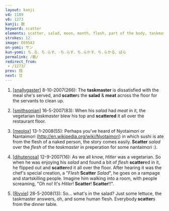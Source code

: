 ```yaml
---
layout: kanji
v4: 1189
v6: 1273
kanji: 散
keyword: scatter
elements: scatter, salad, moon, month, flesh, part of the body, taskmaster
strokes: 12
image: E695A3
on-yomi: サン
kun-yomi: ち.る、ち.らす、-ち.らす、ち.らかす、ち.らかる、ばら
permalink: /散/
redirect_from:
 - /1273/
prev: 措
next: 廿
---
```


1) [<a href="http://kanji.koohii.com/profile/snallygaster">snallygaster</a>] 8-10-2007(266): The <strong>taskmaster</strong> is dissatisfied with the meal she&#039;s served, and<strong> scatter</strong>s the <strong>salad</strong> &amp; <strong>meat</strong> across the floor for the servants to clean up.

2) [<a href="http://kanji.koohii.com/profile/smithsonian">smithsonian</a>] 16-5-2007(83): When his <em>salad</em> had <em>meat</em> in it, the vegetarian <em>taskmaster</em> blew his top and <strong>scattered</strong> it all over the restaurant floor.

3) [<a href="http://kanji.koohii.com/profile/meolox">meolox</a>] 13-1-2008(55): Perhaps you&#039;ve heard of Nyotaimori or Nantaimori (<a href="http://en.wikipedia.org/wiki/Nyotaimori">http://en.wikipedia.org/wiki/Nyotaimori</a>) in which sushi is ate from the flesh of a naked person, the story comes easily.<strong> Scatter</strong> <em>salad</em> over the <em>flesh</em> of the <em>taskmaster</em> in preperation for some nantaimori :).

4) [<a href="http://kanji.koohii.com/profile/dihutenosa">dihutenosa</a>] 12-9-2007(16): As we all know, <em>Hitler</em> was a vegetarian. So when he was enjoying his <em>salad</em> and found a bit of <em>flesh</em> <strong>scatter</strong>ed in it, he flipped out and <strong>scatter</strong>ed it all over the floor. After hearing it was the chef&#039;s special creation, a &quot;<em>Flesh</em><strong> Scatter</strong> <em>Salad</em>&quot;, he goes on a rampage and startskilling people. Imagine him walking into a room, with people screaming, &quot;Oh no! It&#039;s <em>Hitler</em>!<strong> Scatter</strong>!<strong> Scatter</strong>!!&quot;.

5) [<a href="http://kanji.koohii.com/profile/Rivvie">Rivvie</a>] 28-5-2008(13): So... what&#039;s in the salad? Just some lettuce, the taskmaster answers, oh, and some human flesh. Everybody<strong> scatter</strong>s from the dinner table.

